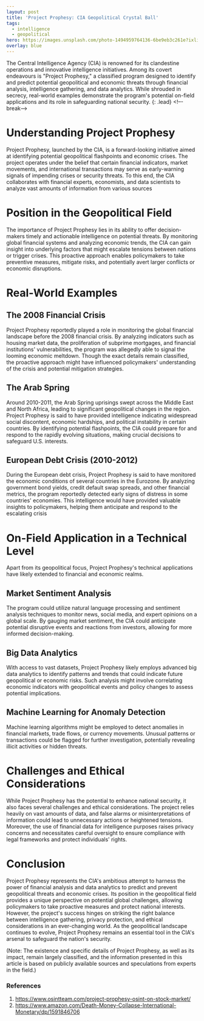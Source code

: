 ```yaml
---
layout: post
title: 'Project Prophesy: CIA Geopolitical Crystal Ball'
tags:
  - intelligence
  - geopolitical
hero: https://images.unsplash.com/photo-1494959764136-6be9eb3c261e?ixlib=rb-4.0.3&ixid=M3wxMjA3fDB8MHxwaG90by1wYWdlfHx8fGVufDB8fHx8fA%3D%3D&auto=format&fit=crop&w=1470&q=80
overlay: blue
---
```


The Central Intelligence Agency (CIA) is renowned for its clandestine operations and innovative intelligence initiatives. Among its covert endeavours is "Project Prophesy," a classified program designed to identify and predict potential geopolitical and economic threats through financial analysis, intelligence gathering, and data analytics. While shrouded in secrecy, real-world examples demonstrate the program's potential on-field applications and its role in safeguarding national security. {: .lead} <!–-break-–> 

# Understanding Project Prophesy

Project Prophesy, launched by the CIA, is a forward-looking initiative aimed at identifying potential geopolitical flashpoints and economic crises. The project operates under the belief that certain financial indicators, market movements, and international transactions may serve as early-warning signals of impending crises or security threats. To this end, the CIA collaborates with financial experts, economists, and data scientists to analyze vast amounts of information from various sources

# Position in the Geopolitical Field

The importance of Project Prophesy lies in its ability to offer decision-makers timely and actionable intelligence on potential threats. By monitoring global financial systems and analyzing economic trends, the CIA can gain insight into underlying factors that might escalate tensions between nations or trigger crises. This proactive approach enables policymakers to take preventive measures, mitigate risks, and potentially avert larger conflicts or economic disruptions.

# Real-World Examples

## The 2008 Financial Crisis
Project Prophesy reportedly played a role in monitoring the global financial landscape before the 2008 financial crisis. By analyzing indicators such as housing market data, the proliferation of subprime mortgages, and financial institutions' vulnerabilities, the program was allegedly able to signal the looming economic meltdown. Though the exact details remain classified, the proactive approach might have influenced policymakers' understanding of the crisis and potential mitigation strategies.

## The Arab Spring
Around 2010-2011, the Arab Spring uprisings swept across the Middle East and North Africa, leading to significant geopolitical changes in the region. Project Prophesy is said to have provided intelligence indicating widespread social discontent, economic hardships, and political instability in certain countries. By identifying potential flashpoints, the CIA could prepare for and respond to the rapidly evolving situations, making crucial decisions to safeguard U.S. interests.

## European Debt Crisis (2010-2012)
During the European debt crisis, Project Prophesy is said to have monitored the economic conditions of several countries in the Eurozone. By analyzing government bond yields, credit default swap spreads, and other financial metrics, the program reportedly detected early signs of distress in some countries' economies. This intelligence would have provided valuable insights to policymakers, helping them anticipate and respond to the escalating crisis

# On-Field Application in a Technical Level
Apart from its geopolitical focus, Project Prophesy's technical applications have likely extended to financial and economic realms.
## Market Sentiment Analysis
The program could utilize natural language processing and sentiment analysis techniques to monitor news, social media, and expert opinions on a global scale. By gauging market sentiment, the CIA could anticipate potential disruptive events and reactions from investors, allowing for more informed decision-making.
## Big Data Analytics
With access to vast datasets, Project Prophesy likely employs advanced big data analytics to identify patterns and trends that could indicate future geopolitical or economic risks. Such analysis might involve correlating economic indicators with geopolitical events and policy changes to assess potential implications.
## Machine Learning for Anomaly Detection
Machine learning algorithms might be employed to detect anomalies in financial markets, trade flows, or currency movements. Unusual patterns or transactions could be flagged for further investigation, potentially revealing illicit activities or hidden threats.
# Challenges and Ethical Considerations
While Project Prophesy has the potential to enhance national security, it also faces several challenges and ethical considerations. The project relies heavily on vast amounts of data, and false alarms or misinterpretations of information could lead to unnecessary actions or heightened tensions. Moreover, the use of financial data for intelligence purposes raises privacy concerns and necessitates careful oversight to ensure compliance with legal frameworks and protect individuals' rights.

# Conclusion
Project Prophesy represents the CIA's ambitious attempt to harness the power of financial analysis and data analytics to predict and prevent geopolitical threats and economic crises. Its position in the geopolitical field provides a unique perspective on potential global challenges, allowing policymakers to take proactive measures and protect national interests. However, the project's success hinges on striking the right balance between intelligence gathering, privacy protection, and ethical considerations in an ever-changing world. As the geopolitical landscape continues to evolve, Project Prophesy remains an essential tool in the CIA's arsenal to safeguard the nation's security.

(Note: The existence and specific details of Project Prophesy, as well as its impact, remain largely classified, and the information presented in this article is based on publicly available sources and speculations from experts in the field.)

### References
1. https://www.osintteam.com/project-prophesy-osint-on-stock-market/
2. https://www.amazon.com/Death-Money-Collapse-International-Monetary/dp/1591846706
